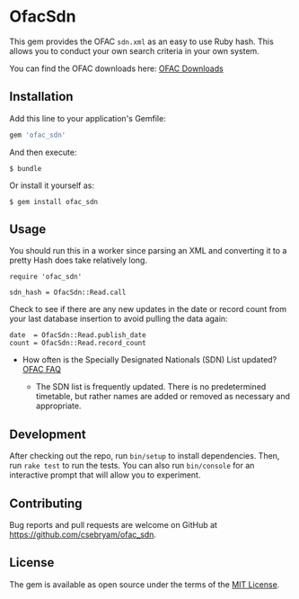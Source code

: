 # OfacSdn
This gem provides the OFAC `sdn.xml` as an easy to use Ruby hash. This allows you to conduct your own search criteria in your own system.

You can find the OFAC downloads here: 
[OFAC Downloads](https://www.treasury.gov/ofac/downloads)

## Installation

Add this line to your application's Gemfile:

```ruby
gem 'ofac_sdn'
```

And then execute:

    $ bundle

Or install it yourself as:

    $ gem install ofac_sdn

## Usage
You should run this in a worker since parsing an XML and converting it to a pretty Hash does take relatively long.

```
require 'ofac_sdn'

sdn_hash = OfacSdn::Read.call
```

Check to see if there are any new updates in the date or record count from your last database insertion to avoid pulling the data again:

```
date  = OfacSdn::Read.publish_date 
count = OfacSdn::Read.record_count
```

* How often is the Specially Designated Nationals (SDN) List updated? [OFAC FAQ](https://www.treasury.gov/resource-center/faqs/Sanctions/Pages/faq_lists.aspx)

	* The SDN list is frequently updated. There is no predetermined timetable, but rather names are added or removed as necessary and appropriate.

## Development

After checking out the repo, run `bin/setup` to install dependencies. Then, run `rake test` to run the tests. You can also run `bin/console` for an interactive prompt that will allow you to experiment.

## Contributing

Bug reports and pull requests are welcome on GitHub at https://github.com/csebryam/ofac_sdn.

## License

The gem is available as open source under the terms of the [MIT License](https://opensource.org/licenses/MIT).
